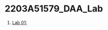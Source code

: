 # 2203A51579_DAA_Lab
1. [Lab 01:](https://colab.research.google.com/drive/14f9RMYJEZ3yhOELuOCtQu-kxNZbTDGst?usp=sharing) 

